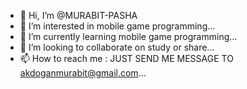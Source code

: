 - 👋 Hi, I’m @MURABIT-PASHA
- 👀 I’m interested in mobile game programming...
- 🌱 I’m currently learning mobile game programming...
- 💞️ I’m looking to collaborate on study or share...
- 📫 How to reach me : JUST SEND ME MESSAGE TO akdoganmurabit@gmail.com...

<!---
MURABIT-PASHA/MURABIT-PASHA is a ✨ special ✨ repository because its `README.md` (this file) appears on your GitHub profile.
You can click the Preview link to take a look at your changes.
--->
